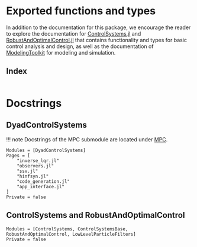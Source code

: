 # Exported functions and types
In addition to the documentation for this package, we encourage the reader to explore the documentation for
[ControlSystems.jl](https://juliacontrol.github.io/ControlSystems.jl/stable/) and [RobustAndOptimalControl.jl](https://juliacontrol.github.io/RobustAndOptimalControl.jl/stable/) that contains functionality and types for basic control analysis and design, as well as the documentation of [ModelingToolkit](https://mtk.sciml.ai/dev/) for modeling and simulation.
## Index

```@index
```

# Docstrings
## DyadControlSystems
!!! note
    Docstrings of the MPC submodule are located under [MPC](@ref).

```@autodocs
Modules = [DyadControlSystems]
Pages = [
    "inverse_lqr.jl"
    "observers.jl"
    "ssv.jl"
    "hinfsyn.jl"
    "code_generation.jl"
    "app_interface.jl"
]
Private = false
```

## ControlSystems and RobustAndOptimalControl
```@autodocs
Modules = [ControlSystems, ControlSystemsBase, RobustAndOptimalControl, LowLevelParticleFilters]
Private = false
```